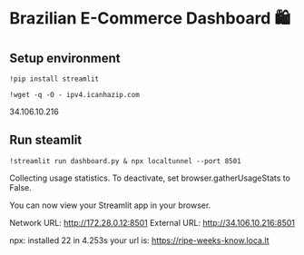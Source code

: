 # Brazilian E-Commerce Dashboard 🛍️

## Setup environment
```
!pip install streamlit
```
```
!wget -q -O - ipv4.icanhazip.com
```
34.106.10.216

## Run steamlit
```
!streamlit run dashboard.py & npx localtunnel --port 8501
```
Collecting usage statistics. To deactivate, set browser.gatherUsageStats to False.


  You can now view your Streamlit app in your browser.

  Network URL: http://172.28.0.12:8501
  External URL: http://34.106.10.216:8501

npx: installed 22 in 4.253s
your url is: https://ripe-weeks-know.loca.lt
